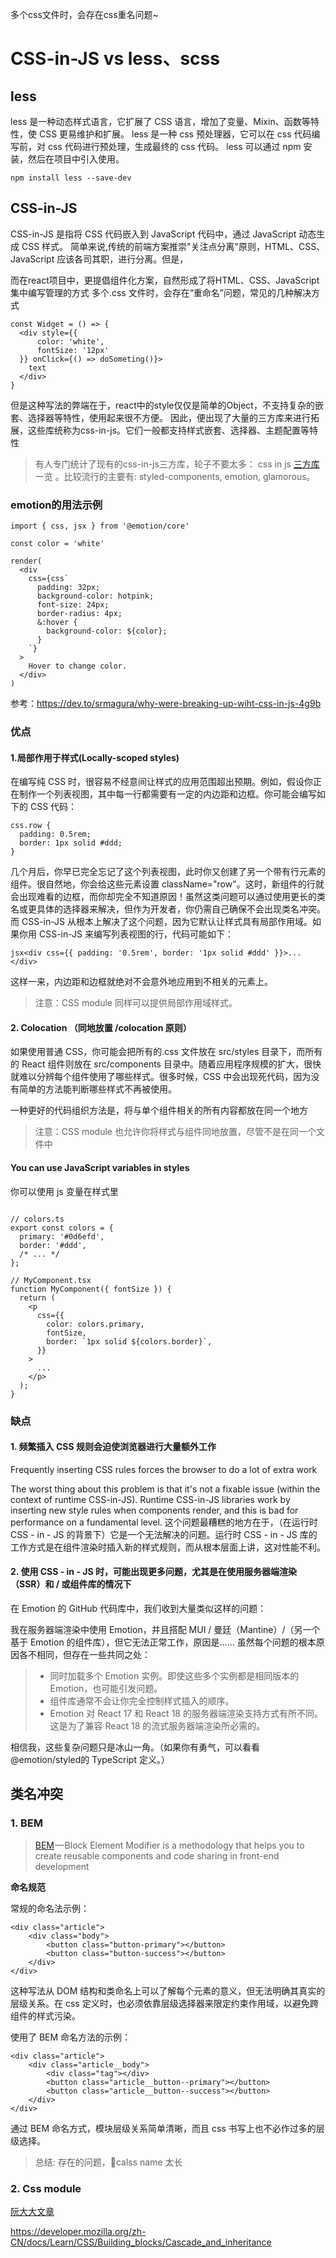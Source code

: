 多个css文件时，会存在css重名问题~
#  CSS-in-JS vs less、scss
## less
less 是一种动态样式语言，它扩展了 CSS 语言，增加了变量、Mixin、函数等特性，使 CSS 更易维护和扩展。
less 是一种 css 预处理器，它可以在 css 代码编写前，对 css 代码进行预处理，生成最终的 css 代码。
less 可以通过 npm 安装，然后在项目中引入使用。

```
npm install less --save-dev
```

## CSS-in-JS
CSS-in-JS 是指将 CSS 代码嵌入到 JavaScript 代码中，通过 JavaScript 动态生成 CSS 样式。
简单来说,传统的前端方案推崇"关注点分离"原则，HTML、CSS、JavaScript 应该各司其职，进行分离。但是，

而在react项目中，更提倡组件化方案，自然形成了将HTML、CSS、JavaScript集中编写管理的方式
多个.css 文件时，会存在“重命名”问题，常见的几种解决方式
```
const Widget = () => {
  <div style={{
      color: 'white',
      fontSize: '12px'
  }} onClick={() => doSometing()}>
    text  
  </div>
}
```
但是这种写法的弊端在于，react中的style仅仅是简单的Object，不支持复杂的嵌套、选择器等特性，使用起来很不方便。 因此，便出现了大量的三方库来进行拓展，这些库统称为css-in-js。它们一般都支持样式嵌套、选择器、主题配置等特性

> 有人专门统计了现有的css-in-js三方库，轮子不要太多： css in js [三方库](http://michelebertoli.github.io/css-in-js/)一览 。比较流行的主要有: styled-components, emotion, glamorous。

### emotion的用法示例
```
import { css, jsx } from '@emotion/core'

const color = 'white'

render(
  <div
    css={css`
      padding: 32px;
      background-color: hotpink;
      font-size: 24px;
      border-radius: 4px;
      &:hover {
        background-color: ${color};
      }
    `}
  >
    Hover to change color.
  </div>
)
```

参考：https://dev.to/srmagura/why-were-breaking-up-wiht-css-in-js-4g9b
### 优点
#### 1.局部作用于样式(Locally-scoped styles)

在编写纯 CSS 时，很容易不经意间让样式的应用范围超出预期。例如，假设你正在制作一个列表视图，其中每一行都需要有一定的内边距和边框。你可能会编写如下的 CSS 代码：

```
css.row {
  padding: 0.5rem;
  border: 1px solid #ddd;
}
```

几个月后，你早已完全忘记了这个列表视图，此时你又创建了另一个带有行元素的组件。很自然地，你会给这些元素设置 className="row"。这时，新组件的行就会出现难看的边框，而你却完全不知道原因！虽然这类问题可以通过使用更长的类名或更具体的选择器来解决，但作为开发者，你仍需自己确保不会出现类名冲突。
而 CSS-in-JS 从根本上解决了这个问题，因为它默认让样式具有局部作用域。如果你用 CSS-in-JS 来编写列表视图的行，代码可能如下：
```
jsx<div css={{ padding: '0.5rem', border: '1px solid #ddd' }}>...</div>
```
这样一来，内边距和边框就绝对不会意外地应用到不相关的元素上。
> 注意：CSS module 同样可以提供局部作用域样式。

#### 2. Colocation （同地放置 /colocation 原则）

如果使用普通 CSS，你可能会把所有的.css 文件放在 src/styles 目录下，而所有的 React 组件则放在 src/components 目录中。随着应用程序规模的扩大，很快就难以分辨每个组件使用了哪些样式。很多时候，CSS 中会出现死代码，因为没有简单的方法能判断哪些样式不再被使用。

一种更好的代码组织方法是，将与单个组件相关的所有内容都放在同一个地方
> 注意：CSS module 也允许你将样式与组件同地放置，尽管不是在同一个文件中

#### You can use JavaScript variables in styles
你可以使用 js 变量在样式里
```

// colors.ts
export const colors = {
  primary: '#0d6efd',
  border: '#ddd',
  /* ... */
};

// MyComponent.tsx
function MyComponent({ fontSize }) {
  return (
    <p
      css={{
        color: colors.primary,
        fontSize,
        border: `1px solid ${colors.border}`,
      }}
    >
      ...
    </p>
  );
}
```

### 缺点
#### 1. 频繁插入 CSS 规则会迫使浏览器进行大量额外工作
Frequently inserting CSS rules forces the browser to do a lot of extra work

The worst thing about this problem is that it's not a fixable issue (within the context of runtime CSS-in-JS). Runtime CSS-in-JS libraries work by inserting new style rules when components render, and this is bad for performance on a fundamental level.
这个问题最糟糕的地方在于，（在运行时 CSS - in - JS 的背景下）它是一个无法解决的问题。运行时 CSS - in - JS 库的工作方式是在组件渲染时插入新的样式规则，而从根本层面上讲，这对性能不利。

#### 2. 使用 CSS - in - JS 时，可能出现更多问题，尤其是在使用服务器端渲染（SSR）和 / 或组件库的情况下

在 Emotion 的 GitHub 代码库中，我们收到大量类似这样的问题：

我在服务器端渲染中使用 Emotion，并且搭配 MUI / 曼廷（Mantine）/（另一个基于 Emotion 的组件库），但它无法正常工作，原因是……
虽然每个问题的根本原因各不相同，但存在一些共同之处：
> - 同时加载多个 Emotion 实例。即使这些多个实例都是相同版本的 Emotion，也可能引发问题。
> - 组件库通常不会让你完全控制样式插入的顺序。
> - Emotion 对 React 17 和 React 18 的服务器端渲染支持方式有所不同。这是为了兼容 React 18 的流式服务器端渲染所必需的。

相信我，这些复杂问题只是冰山一角。（如果你有勇气，可以看看@emotion/styled的 TypeScript 定义。）

## 类名冲突
### 1. BEM
> [BEM](http://getbem.com/) — Block Element Modifier is a methodology that helps you to create reusable components and code sharing in front-end development

**命名规范**

常规的命名法示例：
```
<div class="article">
    <div class="body">
        <button class="button-primary"></button>
        <button class="button-success"></button>
    </div>
</div>
```
这种写法从 DOM 结构和类命名上可以了解每个元素的意义，但无法明确其真实的层级关系。在 css 定义时，也必须依靠层级选择器来限定约束作用域，以避免跨组件的样式污染。

使用了 BEM 命名方法的示例：
```
<div class="article">
    <div class="article__body">
        <div class="tag"></div>
        <button class="article__button--primary"></button>
        <button class="article__button--success"></button>
    </div>
</div>
```
通过 BEM 命名方式，模块层级关系简单清晰，而且 css 书写上也不必作过多的层级选择。

> 总结: 存在的问题，calss name 太长

### 2. Css module

[阮大大文章](http://www.ruanyifeng.com/blog/2016/06/css_modules.html)


https://developer.mozilla.org/zh-CN/docs/Learn/CSS/Building_blocks/Cascade_and_inheritance